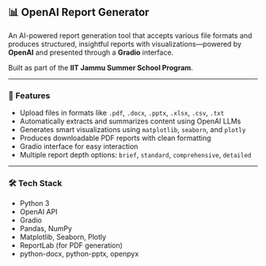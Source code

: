 ## 📊 OpenAI Report Generator

An AI-powered report generation tool that accepts various file formats and produces structured, insightful reports with visualizations—powered by **OpenAI** and presented through a **Gradio** interface.

Built as part of the **IIT Jammu Summer School Program**.

---

### 🚀 Features

-  Upload files in formats like `.pdf`, `.docx`, `.pptx`, `.xlsx`, `.csv`, `.txt`
-  Automatically extracts and summarizes content using OpenAI LLMs
-  Generates smart visualizations using `matplotlib`, `seaborn`, and `plotly`
-  Produces downloadable PDF reports with clean formatting
-  Gradio interface for easy interaction
-  Multiple report depth options: `brief`, `standard`, `comprehensive`, `detailed`

---

### 🛠️ Tech Stack

- Python 3
- OpenAI API
- Gradio
- Pandas, NumPy
- Matplotlib, Seaborn, Plotly
- ReportLab (for PDF generation)
- python-docx, python-pptx, openpyx
